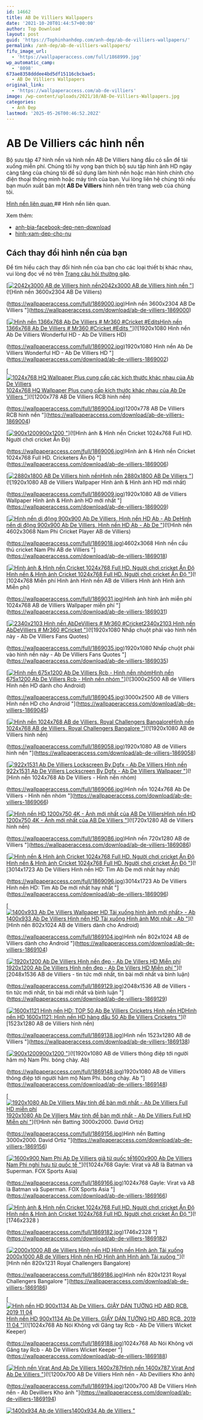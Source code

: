 ```yaml
---
id: 14662
title: AB De Villiers Wallpapers
date: '2021-10-20T01:44:57+00:00'
author: Top Download
layout: post
guid: 'https://Tophinhanhdep.com/anh-dep/ab-de-villiers-wallpapers/'
permalink: /anh-dep/ab-de-villiers-wallpapers/
fifu_image_url:
  - 'https://wallpaperaccess.com/full/1868999.jpg'
wp_automatic_camp:
  - '8098'
673ae8358dddee4bd5df15116cbcbae5:
  - AB De Villiers Wallpapers
original_link:
  - 'https://wallpaperaccess.com/ab-de-villiers'
image: /wp-content/uploads/2021/10/AB-De-Villiers-Wallpapers.jpg
categories:
  - Ảnh Đẹp
lastmod: '2025-05-26T00:46:52.202Z'
---
```

# AB De Villiers các hình nền

Bộ sưu tập 47 hình nền và hình nền AB De Villiers hàng đầu có sẵn để tải xuống miễn phí. Chúng tôi hy vọng bạn thích bộ sưu tập hình ảnh HD ngày càng tăng của chúng tôi để sử dụng làm hình nền hoặc màn hình chính cho điện thoại thông minh hoặc máy tính của bạn. Vui lòng liên hệ chúng tôi nếu bạn muốn xuất bản một **AB De Villiers** hình nền trên trang web của chúng tôi.

[Hình nền liên quan ](#related) ## Hình nền liên quan.

   
 Xem thêm:

   
- [anh-bia-facebook-dep-nen-download](https://tophinhanhdep.com/anh-bia/anh-bia-facebook-dep-nen-download/)
- [hinh-xam-dep-cho-nu](https://tophinhanhdep.com/hinh-xam-dep/hinh-xam-dep-cho-nu/)

## Cách thay đổi hình nền của bạn

Để tìm hiểu cách thay đổi hình nền của bạn cho các loại thiết bị khác nhau, vui lòng đọc về nó trên [Trang câu hỏi thường gặp](https://tophinhanhdep.com/faq/).

  
[[![2042x3000 AB de Villiers hình nền](https://wallpaperaccess.com/full/1868999.jpg)2042x3000 AB de Villiers hình nền "](https://wallpaperaccess.com/download/ab-de-villiers-1868999)](![Hình nền 3600x2304 AB De Villiers)

(https://wallpaperaccess.com/full/1869000.jpg)Hình nền 3600x2304 AB De Villiers "](https://wallpaperaccess.com/download/ab-de-villiers-1869000)

[[![Hình nền 1366x768 Ab De Villiers # Mr360 #Cricket #Edits](https://wallpaperaccess.com/full/1869001.jpg)Hình nền 1366x768 Ab De Villiers # Mr360 #Cricket #Edits "](https://wallpaperaccess.com/download/ab-de-villiers-1869001)](![1920x1080 Hình nền Ab De Villiers Wonderful HD - Ab De Villiers HD)

(https://wallpaperaccess.com/full/1869002.jpg)1920x1080 Hình nền Ab De Villiers Wonderful HD - Ab De Villiers HD "](https://wallpaperaccess.com/download/ab-de-villiers-1869002)

[[![1024x768 HQ Wallpaper Plus cung cấp các kích thước khác nhau của Ab De Villiers](https://wallpaperaccess.com/full/1869003.jpg)1024x768 HQ Wallpaper Plus cung cấp kích thước khác nhau của Ab De Villiers "](https://wallpaperaccess.com/download/ab-de-villiers-1869003)](![1200x778 AB De Villiers RCB hình nền)

(https://wallpaperaccess.com/full/1869004.jpg)1200x778 AB De Villiers RCB hình nền "](https://wallpaperaccess.com/download/ab-de-villiers-1869004)

[[![900x1200 ](https://wallpaperaccess.com/full/1869005.jpg)900x1200 "](https://wallpaperaccess.com/download/ab-de-villiers-1869005)](![Hình ảnh & Hình nền Cricket 1024x768 Full HD.  Người chơi cricket Ấn Độ)

(https://wallpaperaccess.com/full/1869006.jpg)Hình ảnh &amp; Hình nền Cricket 1024x768 Full HD. Cricketers Ấn Độ "](https://wallpaperaccess.com/download/ab-de-villiers-1869006)

[[![2880x1800 AB De Villiers hình nền](https://wallpaperaccess.com/full/1869008.jpg)Hình nền 2880x1800 AB De Villiers "](https://wallpaperaccess.com/download/ab-de-villiers-1869008)](![1920x1080 AB de Villiers Wallpaper Hình ảnh & Hình ảnh HD mới nhất)

(https://wallpaperaccess.com/full/1869009.jpg)1920x1080 AB de Villiers Wallpaper Hình ảnh &amp; Hình ảnh HD mới nhất "](https://wallpaperaccess.com/download/ab-de-villiers-1869009)

[[![Hình nền di động 900x900 Ab De Villiers, Hình nền HD Ab - Ab De](https://wallpaperaccess.com/full/1869013.jpg)Hình nền di động 900x900 Ab De Villiers, Hình nền HD Ab - Ab De "](https://wallpaperaccess.com/download/ab-de-villiers-1869013)](![Hình nền 4602x3068 Nam Phi Cricket Player AB de Villiers)

(https://wallpaperaccess.com/full/1869018.jpg)4602x3068 Hình nền cầu thủ cricket Nam Phi AB de Villiers "](https://wallpaperaccess.com/download/ab-de-villiers-1869018)

[[![Hình ảnh & Hình nền Cricket 1024x768 Full HD.  Người chơi cricket Ấn Độ](https://wallpaperaccess.com/full/1869028.jpg)Hình nền &amp; Hình ảnh Cricket 1024x768 Full HD. Người chơi cricket Ấn Độ "](https://wallpaperaccess.com/download/ab-de-villiers-1869028)](![1024x768 Miễn phí Hình ảnh Hình nền AB de Villiers Hình ảnh Hình ảnh Miễn phí)

(https://wallpaperaccess.com/full/1869031.jpg)Hình ảnh hình ảnh miễn phí 1024x768 AB de Villiers Wallpaper miễn phí "](https://wallpaperaccess.com/download/ab-de-villiers-1869031)

[[![2340x2103 Hình nền AbDeVilliers # Mr360 #Cricket](https://wallpaperaccess.com/full/1869034.jpg)2340x2103 Hình nền AbDeVilliers # Mr360 #Cricket "](https://wallpaperaccess.com/download/ab-de-villiers-1869034)](![1920x1080 Nhấp chuột phải vào hình nền này - Ab De Villiers Fans Quotes)

(https://wallpaperaccess.com/full/1869035.jpg)1920x1080 Nhấp chuột phải vào hình nền này - Ab De Villiers Fans Quotes "](https://wallpaperaccess.com/download/ab-de-villiers-1869035)

[[![Hình nền 675x1200 Ab De Villiers Rcb - Hình nền nhóm](https://wallpaperaccess.com/full/1869040.jpg)Hình nền 675x1200 Ab De Villiers Rcb - Hình nền nhóm "](https://wallpaperaccess.com/download/ab-de-villiers-1869040)](![3000x2500 AB de Villiers Hình nền HD dành cho Android)

(https://wallpaperaccess.com/full/1869045.jpg)3000x2500 AB de Villiers Hình nền HD cho Android "](https://wallpaperaccess.com/download/ab-de-villiers-1869045)

[[![Hình nền 1024x768 AB de Villiers.  Royal Challengers Bangalore](https://wallpaperaccess.com/full/1869052.jpg)Hình nền 1024x768 AB de Villiers. Royal Challengers Bangalore "](https://wallpaperaccess.com/download/ab-de-villiers-1869052)](![1920x1080 AB de Villiers hình nền)

(https://wallpaperaccess.com/full/1869058.jpg)1920x1080 AB de Villiers hình nền "](https://wallpaperaccess.com/download/ab-de-villiers-1869058)

[[![922x1531 Ab De Villiers Lockscreen By Dgfx - Ab De Villiers Hình nền](https://wallpaperaccess.com/full/1869060.jpg)922x1531 Ab De Villiers Lockscreen By Dgfx - Ab De Villiers Wallpaper "](https://wallpaperaccess.com/download/ab-de-villiers-1869060)](![Hình nền 1024x768 Ab De Villiers - Hình nền nhóm)

(https://wallpaperaccess.com/full/1869066.jpg)Hình nền 1024x768 Ab De Villiers - Hình nền nhóm "](https://wallpaperaccess.com/download/ab-de-villiers-1869066)

[[![Hình nền HD 1200x750 4K - Ảnh mới nhất của AB De Villiers](https://wallpaperaccess.com/full/1869070.jpg)Hình nền HD 1200x750 4K - Ảnh mới nhất của AB De Villiers "](https://wallpaperaccess.com/download/ab-de-villiers-1869070)](![720x1280 AB de Villiers hình nền)

(https://wallpaperaccess.com/full/1869086.jpg)Hình nền 720x1280 AB de Villiers "](https://wallpaperaccess.com/download/ab-de-villiers-1869086)

[[![Hình nền & Hình ảnh Cricket 1024x768 Full HD.  Người chơi cricket Ấn Độ](https://wallpaperaccess.com/full/1869093.jpg)Hình nền &amp; Hình ảnh Cricket 1024x768 Full HD. Người chơi cricket Ấn Độ "](https://wallpaperaccess.com/download/ab-de-villiers-1869093)](![3014x1723 Ab De Villiers Hình nền HD: Tìm Ab De mới nhất hay nhất)

(https://wallpaperaccess.com/full/1869096.jpg)3014x1723 Ab De Villiers Hình nền HD: Tìm Ab De mới nhất hay nhất "](https://wallpaperaccess.com/download/ab-de-villiers-1869096)

[[![1400x933 Ab De Villiers Wallpaper HD Tải xuống hình ảnh mới nhất> - Ab]()1400x933 Ab De Villiers Hình nền HD Tải xuống Hình ảnh Mới nhất - Ab "](https://wallpaperaccess.com/download/ab-de-villiers-1869101)](![Hình nền 802x1024 AB de Villiers dành cho Android)

(https://wallpaperaccess.com/full/1869104.jpg)Hình nền 802x1024 AB de Villiers dành cho Android "](https://wallpaperaccess.com/download/ab-de-villiers-1869104)

[[![1920x1200 Ab De Villiers Hình nền đẹp - Ab De Villers HD Miễn phí](https://wallpaperaccess.com/full/1869125.jpg)1920x1200 Ab De Villiers Hình nền đẹp - Ab De Villers HD Miễn phí "](https://wallpaperaccess.com/download/ab-de-villiers-1869125)](![2048x1536 AB de Villiers - tin tức mới nhất, tin bài mới nhất và bình luận)

(https://wallpaperaccess.com/full/1869129.jpg)2048x1536 AB de Villiers - tin tức mới nhất, tin bài mới nhất và bình luận "](https://wallpaperaccess.com/download/ab-de-villiers-1869129)

[[![1600x1121 Hình nền HD: TOP 50 Ab Be Villiers Cricketrs Hình nền HD](https://wallpaperaccess.com/full/1869134.jpg)Hình nền HD 1600x1121: Hình nền HD hàng đầu 50 Ab Be Villiers Cricketrs "](https://wallpaperaccess.com/download/ab-de-villiers-1869134)](![1523x1280 AB de Villiers hình nền)

(https://wallpaperaccess.com/full/1869138.jpg)Hình nền 1523x1280 AB de Villiers "](https://wallpaperaccess.com/download/ab-de-villiers-1869138)

[[![900x1200 ](https://wallpaperaccess.com/full/1869142.jpg)900x1200 "](https://wallpaperaccess.com/download/ab-de-villiers-1869142)](![1920x1080 AB de Villiers thông điệp tới người hâm mộ Nam Phi.  bóng chày.  Ab)

(https://wallpaperaccess.com/full/1869148.jpg)1920x1080 AB de Villiers thông điệp tới người hâm mộ Nam Phi. bóng chày. Ab "](https://wallpaperaccess.com/download/ab-de-villiers-1869148)

[[![1920x1080 Ab De Villiers Máy tính để bàn mới nhất - Ab De Villiers Full HD miễn phí](https://wallpaperaccess.com/full/1869153.png)1920x1080 Ab De Villiers Máy tính để bàn mới nhất - Ab De Villiers Full HD Miễn phí "](https://wallpaperaccess.com/download/ab-de-villiers-1869153)](![Hình nền Batting 3000x2000.  David Ortiz)

(https://wallpaperaccess.com/full/1869156.jpg)Hình nền Batting 3000x2000. David Ortiz "](https://wallpaperaccess.com/download/ab-de-villiers-1869156)

[[![1600x900 Nam Phi Ab De Villiers giã từ quốc tế](https://wallpaperaccess.com/full/1869162.jpg)1600x900 Ab De Villiers Nam Phi nghỉ hưu từ quốc tế "](https://wallpaperaccess.com/download/ab-de-villiers-1869162)](![1024x768 Gayle: Virat và AB là Batman và Superman.  FOX Sports Asia)

(https://wallpaperaccess.com/full/1869166.jpg)1024x768 Gayle: Virat và AB là Batman và Superman. FOX Sports Asia "](https://wallpaperaccess.com/download/ab-de-villiers-1869166)

[[![Hình ảnh & Hình nền Cricket 1024x768 Full HD.  Người chơi cricket Ấn Độ](https://wallpaperaccess.com/full/1869180.jpg)Hình nền &amp; Hình ảnh Cricket 1024x768 Full HD. Người chơi cricket Ấn Độ "](https://wallpaperaccess.com/download/ab-de-villiers-1869180)](![1746x2328 )

(https://wallpaperaccess.com/full/1869182.jpg)1746x2328 "](https://wallpaperaccess.com/download/ab-de-villiers-1869182)

[[![2000x1000 AB de Villiers Hình nền HD Hình nền Hình ảnh Tải xuống](https://wallpaperaccess.com/full/1869184.jpg)2000x1000 AB de Villiers Hình nền HD Hình ảnh Hình ảnh Tải xuống "](https://wallpaperaccess.com/download/ab-de-villiers-1869184)](![Hình nền 820x1231 Royal Challengers Bangalore)

(https://wallpaperaccess.com/full/1869186.jpg)Hình nền 820x1231 Royal Challengers Bangalore "](https://wallpaperaccess.com/download/ab-de-villiers-1869186)

[[![Hình nền HD 900x1134 Ab De Villiers.  GIẤY DÁN TƯỜNG HD ABD RCB.  2019 11 04](https://wallpaperaccess.com/full/1869187.jpg)Hình nền HD 900x1134 Ab De Villiers. GIẤY DÁN TƯỜNG HD ABD RCB. 2019 11 04 "](https://wallpaperaccess.com/download/ab-de-villiers-1869187)](![1024x768 Ab Nói Không với Găng tay Rcb - Ab De Villiers Wicket Keeper)

(https://wallpaperaccess.com/full/1869188.jpg)1024x768 Ab Nói Không với Găng tay Rcb - Ab De Villiers Wicket Keeper "](https://wallpaperaccess.com/download/ab-de-villiers-1869188)

[[![Hình nền Virat And Ab De Villiers 1400x787](https://wallpaperaccess.com/full/1869191.jpg)Hình nền 1400x787 Virat And Ab De Villiers "](https://wallpaperaccess.com/download/ab-de-villiers-1869191)](![1200x700 AB De Villiers Hình nền - Ab Devilliers Kho ảnh)

(https://wallpaperaccess.com/full/1869194.jpg)1200x700 AB De Villiers Hình nền - Ab Devilliers Kho ảnh "](https://wallpaperaccess.com/download/ab-de-villiers-1869194)

[![1400x934 Ab de Villiers](https://wallpaperaccess.com/full/1869197.jpg)1400x934 Ab de Villiers "](https://wallpaperaccess.com/download/ab-de-villiers-1869197)
